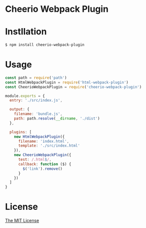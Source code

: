 # Cheerio Webpack Plugin

# Instllation

```bash
$ npm install cheerio-webpack-plugin
```

# Usage
```js
const path = require('path')
const HtmlWebpackPlugin = require('html-webpack-plugin')
const CheerioWebpackPlugin = require('cheerio-webpack-plugin')

module.exports = {
  entry: './src/index.js',

  output: {
    filename: 'bundle.js',
    path: path.resolve(__dirname, './dist')
  },

  plugins: [
    new HtmlWebpackPlugin({
      filename: 'index.html',
      template: './src/index.html'
    }),
    new CheerioWebpackPlugin({
      test: /.html$/,
      callback: function ($) {
        $('link').remove()
      }
    })
  ]
}

```

# License

[The MIT License](http://opensource.org/licenses/MIT)
